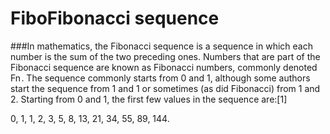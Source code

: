 # FiboFibonacci sequence

###In mathematics, the Fibonacci sequence is a sequence in which each number is the sum of the two preceding ones. Numbers that are part of the Fibonacci sequence are known as Fibonacci numbers, commonly denoted Fn . The sequence commonly starts from 0 and 1, although some authors start the sequence from 1 and 1 or sometimes (as did Fibonacci) from 1 and 2. Starting from 0 and 1, the first few values in the sequence are:[1]

0, 1, 1, 2, 3, 5, 8, 13, 21, 34, 55, 89, 144.


